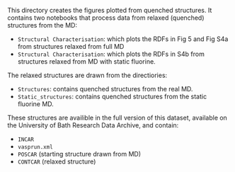 This directory creates the figures plotted from quenched structures. It contains two notebooks that process data from relaxed (quenched) structures from the MD:

- `Structural Characterisation`: which plots the RDFs in Fig 5 and Fig S4a from structures relaxed from full MD
- `Structural Characterisation`: which plots the RDFs in S4b from structures relaxed from MD with static fluorine.

The relaxed structures are drawn from the directiories:
- `Structures`: contains quenched structures from the real MD.
- `Static_structures`: contains quenched structures from the static fluorine MD.

These structures are availible in the full version of this dataset, available on the University of Bath Research Data Archive, and contain:

- `INCAR`
- `vasprun.xml`
- `POSCAR` (starting structure drawn from MD)
- `CONTCAR` (relaxed structure)
